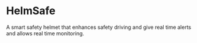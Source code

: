 # HelmSafe
A smart safety helmet that enhances safety driving and give real time alerts and allows real time monitoring.
